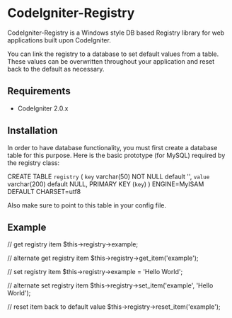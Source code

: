 # CodeIgniter-Registry

CodeIgniter-Registry is a Windows style DB based Registry library for web applications built upon CodeIgniter.

You can link the registry to a database to set default values from a table. These values can be overwritten throughout your application and reset back to the default as necessary.


## Requirements

* CodeIgniter 2.0.x


## Installation

In order to have database functionality, you must first create a database table for this purpose. Here is the basic prototype (for MySQL) required by the registry class:

CREATE TABLE `registry` (
  `key` varchar(50) NOT NULL default '',
  `value` varchar(200) default NULL,
  PRIMARY KEY  (`key`)
) ENGINE=MyISAM DEFAULT CHARSET=utf8

Also make sure to point to this table in your config file.


## Example

// get registry item
$this->registry->example;

// alternate get registry item
$this->registry->get_item('example');

// set registry item
$this->registry->example = 'Hello World';

// alternate set registry item
$this->registry->set_item('example', 'Hello World');

// reset item back to default value
$this->registry->reset_item('example');